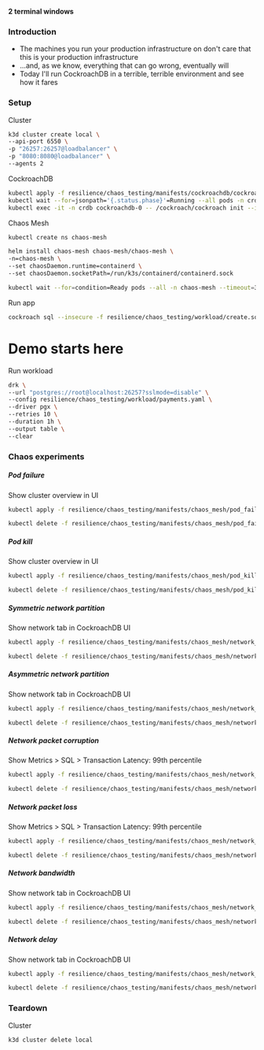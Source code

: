 **2 terminal windows**

### Introduction

- The machines you run your production infrastructure on don't care that this is your production infrastructure
- ...and, as we know, everything that can go wrong, eventually will
- Today I'll run CockroachDB in a terrible, terrible environment and see how it fares

### Setup

Cluster

```sh
k3d cluster create local \
--api-port 6550 \
-p "26257:26257@loadbalancer" \
-p "8080:8080@loadbalancer" \
--agents 2
```

CockroachDB

```sh
kubectl apply -f resilience/chaos_testing/manifests/cockroachdb/cockroachdb.yaml --wait
kubectl wait --for=jsonpath='{.status.phase}'=Running --all pods -n crdb --timeout=300s
kubectl exec -it -n crdb cockroachdb-0 -- /cockroach/cockroach init --insecure
```

Chaos Mesh

```sh
kubectl create ns chaos-mesh

helm install chaos-mesh chaos-mesh/chaos-mesh \
-n=chaos-mesh \
--set chaosDaemon.runtime=containerd \
--set chaosDaemon.socketPath=/run/k3s/containerd/containerd.sock

kubectl wait --for=condition=Ready pods --all -n chaos-mesh --timeout=300s
```

Run app

```sh
cockroach sql --insecure -f resilience/chaos_testing/workload/create.sql
```

# Demo starts here

Run workload

```sh
drk \
--url "postgres://root@localhost:26257?sslmode=disable" \
--config resilience/chaos_testing/workload/payments.yaml \
--driver pgx \
--retries 10 \
--duration 1h \
--output table \
--clear
```

### Chaos experiments

##### Pod failure

Show cluster overview in UI

```sh
kubectl apply -f resilience/chaos_testing/manifests/chaos_mesh/pod_failure.yaml

kubectl delete -f resilience/chaos_testing/manifests/chaos_mesh/pod_failure.yaml
```

##### Pod kill

Show cluster overview in UI

```sh
kubectl apply -f resilience/chaos_testing/manifests/chaos_mesh/pod_kill.yaml

kubectl delete -f resilience/chaos_testing/manifests/chaos_mesh/pod_kill.yaml
```

##### Symmetric network partition

Show network tab in CockroachDB UI

```sh
kubectl apply -f resilience/chaos_testing/manifests/chaos_mesh/network_partition_sym.yaml

kubectl delete -f resilience/chaos_testing/manifests/chaos_mesh/network_partition_sym.yaml
```

##### Asymmetric network partition

Show network tab in CockroachDB UI

```sh
kubectl apply -f resilience/chaos_testing/manifests/chaos_mesh/network_partition_asym.yaml

kubectl delete -f resilience/chaos_testing/manifests/chaos_mesh/network_partition_asym.yaml
```

##### Network packet corruption

Show Metrics > SQL > Transaction Latency: 99th percentile

```sh
kubectl apply -f resilience/chaos_testing/manifests/chaos_mesh/network_packet_corruption.yaml

kubectl delete -f resilience/chaos_testing/manifests/chaos_mesh/network_packet_corruption.yaml
```

##### Network packet loss

Show Metrics > SQL > Transaction Latency: 99th percentile

```sh
kubectl apply -f resilience/chaos_testing/manifests/chaos_mesh/network_packet_loss.yaml

kubectl delete -f resilience/chaos_testing/manifests/chaos_mesh/network_packet_loss.yaml
```

##### Network bandwidth

Show network tab in CockroachDB UI

```sh
kubectl apply -f resilience/chaos_testing/manifests/chaos_mesh/network_bandwidth.yaml

kubectl delete -f resilience/chaos_testing/manifests/chaos_mesh/network_bandwidth.yaml
```

##### Network delay

Show network tab in CockroachDB UI

```sh
kubectl apply -f resilience/chaos_testing/manifests/chaos_mesh/network_delay.yaml

kubectl delete -f resilience/chaos_testing/manifests/chaos_mesh/network_delay.yaml
```

### Teardown

Cluster

```sh
k3d cluster delete local
```